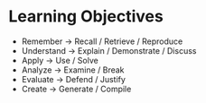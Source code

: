 # Learning Objectives

- Remember -> Recall / Retrieve / Reproduce
- Understand -> Explain / Demonstrate / Discuss
- Apply -> Use / Solve
- Analyze -> Examine / Break
- Evaluate -> Defend / Justify
- Create -> Generate / Compile
